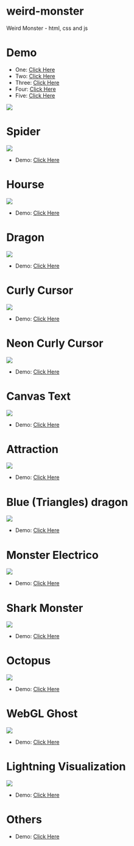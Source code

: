 # weird-monster
Weird Monster - html, css and js
# Demo
* One: <a href="https://tuberboy.github.io/weird-monster/one.html" target="_blank">Click Here</a>
* Two: <a href="https://tuberboy.github.io/weird-monster/two.html" target="_blank">Click Here</a>
* Three: <a href="https://tuberboy.github.io/weird-monster/three.html" target="_blank">Click Here</a>
* Four: <a href="https://tuberboy.github.io/weird-monster/four.html" target="_blank">Click Here</a>
* Five: <a href="https://tuberboy.github.io/weird-monster/five.html" target="_blank">Click Here</a>
<img src="Screenshot.png"/>

# Spider
<img src="Screenshot-Spider.png"/>

* Demo: <a href="https://tuberboy.github.io/weird-monster/spider.html" target="_blank">Click Here</a>

# Hourse
<img src="Screenshot-Hourse.png"/>

* Demo: <a href="https://tuberboy.github.io/weird-monster/hourse.html" target="_blank">Click Here</a>

# Dragon
<img src="Screenshot-Dragon.png"/>

* Demo: <a href="https://tuberboy.github.io/weird-monster/dragon.html" target="_blank">Click Here</a>

# Curly Cursor
<img src="Screenshot-CurlyCursor.png"/>

* Demo: <a href="https://tuberboy.github.io/weird-monster/curlycursor.html" target="_blank">Click Here</a>

# Neon Curly Cursor
<img src="Screenshot-NeonCurlyCursor.png"/>

* Demo: <a href="https://tuberboy.github.io/weird-monster/neoncurlycursor.html" target="_blank">Click Here</a>

# Canvas Text
<img src="Screenshot-CanvasText.png"/>

* Demo: <a href="https://tuberboy.github.io/weird-monster/canvastext.html" target="_blank">Click Here</a>

# Attraction
<img src="Screenshot-Attraction.png"/>

* Demo: <a href="https://tuberboy.github.io/weird-monster/attraction.html" target="_blank">Click Here</a>

# Blue (Triangles) dragon
<img src="Screenshot-blueTD.png"/>

* Demo: <a href="https://tuberboy.github.io/weird-monster/bluetringlesdragon.html" target="_blank">Click Here</a>

# Monster Electrico
<img src="Screenshot-Electrico.png"/>

* Demo: <a href="https://tuberboy.github.io/weird-monster/monsterelectrico.html" target="_blank">Click Here</a>

# Shark Monster
<img src="shark/Screenshot-Shark.png"/>

* Demo: <a href="https://tuberboy.github.io/weird-monster/shark" target="_blank">Click Here</a>

# Octopus
<img src="Screenshot-Octopus.png"/>

* Demo: <a href="https://tuberboy.github.io/weird-monster/octopus.html" target="_blank">Click Here</a>

# WebGL Ghost
<img src="Screenshot-Ghost.png"/>

* Demo: <a href="https://tuberboy.github.io/weird-monster/ghost.html" target="_blank">Click Here</a>

# Lightning Visualization
<img src="Screenshot-Lightning.jpg"/>

* Demo: <a href="https://tuberboy.github.io/weird-monster/lightning.html" target="_blank">Click Here</a>

# Others

* Demo: <a href="https://tuberboy.github.io/weird-monster/‎interactiveam.html" target="_blank">Click Here</a>
